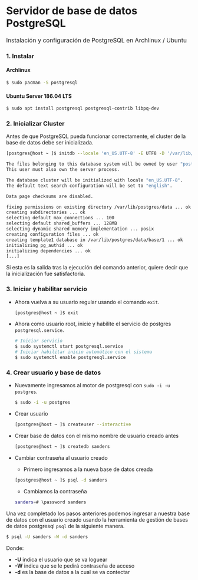 #  Servidor de base de datos PostgreSQL

<p style="font-size: 16px;">Instalación y configuración de PostgreSQL en Archlinux / Ubuntu</p>



### 1. Instalar

#### Archlinux

```bash
$ sudo pacman -S postgresql
```

#### Ubuntu Server 186.04 LTS

```bash
$ sudo apt install postgresql postgresql-contrib libpq-dev
```

### 2. Inicializar Cluster

Antes de que PostgreSQL pueda funcionar correctamente, el cluster de la base de datos debe ser inicializada.

```bash
[postgres@host ~ ]$ initdb --locale 'en_US.UTF-8' -E UTF8 -D '/var/lib/postgres/data/'
```

```bash
The files belonging to this database system will be owned by user "postgres".
This user must also own the server process.

The database cluster will be initialized with locale "en_US.UTF-8".
The default text search configuration will be set to "english".

Data page checksums are disabled.

fixing permissions on existing directory /var/lib/postgres/data ... ok
creating subdirectories ... ok
selecting default max_connections ... 100
selecting default shared_buffers ... 128MB
selecting dynamic shared memory implementation ... posix
creating configuration files ... ok
creating template1 database in /var/lib/postgres/data/base/1 ... ok
initializing pg_authid ... ok
initializing dependencies ... ok
[...]
```

Si esta es la salida tras la ejecución del comando anterior, quiere decir que la inicialización fue satisfactoria.

### 3. Iniciar y habilitar servicio

- Ahora vuelva a su usuario regular usando el comando `exit`.

    ```bash
    [postgres@host ~ ]$ exit
    ```
- Ahora como usuario root, inicie y habilite el servicio de postgres `postgresql.service`.

    ```bash
    # Iniciar servicio
    $ sudo systemctl start postgresql.service
    # Iniciar habilitar inicio automático con el sistema
    $ sudo systemctl enable postgresql.service
    ```

### 4. Crear usuario y base de datos

- Nuevamente ingresamos al motor de postgresql con `sudo -i -u postgres`.

    ```bash
    $ sudo -i -u postgres
    ```

- Crear usuario

    ```bash
    [postgres@host ~ ]$ createuser --interactive
    ```

- Crear base de datos con el mismo nombre de usuario creado antes

    ```bash
    [postgres@host ~ ]$ createdb sanders
    ```

- Cambiar contraseña al usuario creado

    - Primero ingresamos a la nueva base de datos creada

    ```bash
    [postgres@host ~ ]$ psql -d sanders
    ```
    - Cambiamos la contraseña

    ```bash
    sanders=# \password sanders
    ```

Una vez completado los pasos anteriores podemos ingresar a nuestra base de datos con el usuario creado usando la herramienta de gestión de bases de datos postgresql `psql` de la siguiente manera.

```bash
$ psql -U sanders -W -d sanders
```

Donde:

- **-U** indica el usuario que se va loguear
- **-W** indica que se le pedirá contraseña de acceso
- **-d** es la base de datos a la cual se va contectar
